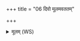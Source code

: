 +++
title = "06 दिवो मूलमवततम्"

+++
<details><summary>मूलम् (WS)</summary>

दिवो मूलमवततं पृथिव्यामोत आहितः ।  
दर्भः सहस्रवीर्यः परि णः पातु विश्वतः । ।॥ ७ ॥  
सहस्रकाण्डस्तविषस्तीक्ष्णवल्शो विषासहिः ।  
दर्भेण सर्वा रक्षांस्यमीवाश्चाप दहामसि ॥ ८ ॥
</details>